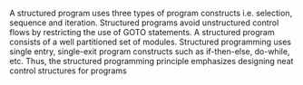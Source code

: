 A structured program uses three types of program constructs i.e. selection, sequence and iteration. Structured programs avoid unstructured control flows by restricting the use of GOTO statements. A structured program consists of a well partitioned set of modules. Structured programming uses single entry, single-exit program constructs such as if-then-else, do-while, etc. Thus, the structured programming principle emphasizes designing neat control structures for programs 